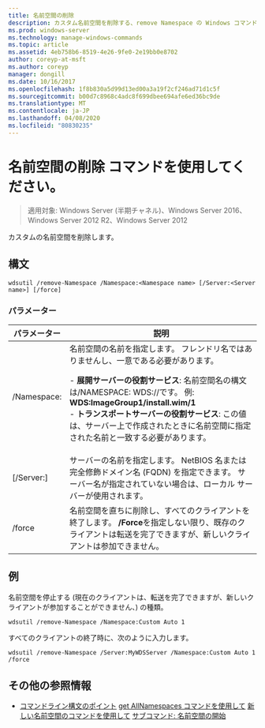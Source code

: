 ```yaml
---
title: 名前空間の削除
description: カスタム名前空間を削除する、remove Namespace の Windows コマンドに関するトピック。
ms.prod: windows-server
ms.technology: manage-windows-commands
ms.topic: article
ms.assetid: 4eb758b6-8519-4e26-9fe0-2e19bb0e8702
author: coreyp-at-msft
ms.author: coreyp
manager: dongill
ms.date: 10/16/2017
ms.openlocfilehash: 1f8b830a5d99d13ed00a3a19f2cf246ad71d1c5f
ms.sourcegitcommit: b00d7c8968c4adc8f699dbee694afe6ed36bc9de
ms.translationtype: MT
ms.contentlocale: ja-JP
ms.lasthandoff: 04/08/2020
ms.locfileid: "80830235"
---
```

# <a name="using-the-remove-namespace-command"></a>名前空間の削除 コマンドを使用してください。

>適用対象: Windows Server (半期チャネル)、Windows Server 2016、Windows Server 2012 R2、Windows Server 2012

カスタムの名前空間を削除します。

## <a name="syntax"></a>構文
```
wdsutil /remove-Namespace /Namespace:<Namespace name> [/Server:<Server name>] [/force]
```
### <a name="parameters"></a>パラメーター
|パラメーター|説明|
|-------|--------|
|/Namespace:<Namespace name>|名前空間の名前を指定します。 フレンドリ名ではありませんし、一意である必要があります。<p>-   **展開サーバーの役割サービス**: 名前空間名の構文は/NAMESPACE: WDS:<ImageGroup>/<ImageName>/<Index>です。 例: **WDS:ImageGroup1/install.wim/1**<br />-   **トランスポートサーバーの役割サービス**: この値は、サーバー上で作成されたときに名前空間に指定された名前と一致する必要があります。|
|[/Server:<Server name>]|サーバーの名前を指定します。 NetBIOS 名または完全修飾ドメイン名 (FQDN) を指定できます。 サーバー名が指定されていない場合は、ローカル サーバーが使用されます。|
|/force|名前空間を直ちに削除し、すべてのクライアントを終了します。 **/Force**を指定しない限り、既存のクライアントは転送を完了できますが、新しいクライアントは参加できません。|
## <a name="examples"></a><a name=BKMK_examples></a>例
名前空間を停止する (現在のクライアントは、転送を完了できますが、新しいクライアントが参加することができません、) の種類。
```
wdsutil /remove-Namespace /Namespace:Custom Auto 1
```
すべてのクライアントの終了時に、次のように入力します。
```
wdsutil /remove-Namespace /Server:MyWDSServer /Namespace:Custom Auto 1 /force
```
## <a name="additional-references"></a>その他の参照情報
- [コマンドライン構文のポイント](command-line-syntax-key.md)
[get AllNamespaces コマンドを使用して](using-the-get-allnamespaces-command.md)
[新しい名前空間のコマンドを使用して](using-the-new-namespace-command.md)
[サブコマンド: 名前空間の開始](subcommand-start-namespace.md)
